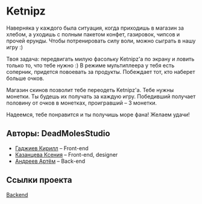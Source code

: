 # Ketnipz

Наверняка у каждого была ситуация, когда приходишь в магазин за хлебом, а уходишь с полным пакетом конфет, газировок, чипсов и прочей ерунды. Чтобы потренировать силу воли, можно сыграть в нашу игру :)

Твоя задача: передвигать милую фасольку Ketnipz'а по экрану и ловить только то, что тебе нужно :) В режиме мультиплеера у тебя есть соперник, придется повоевать за продукты. Побеждает тот, кто наберет больше очков.

Магазин скинов позволит тебе переодеть Ketnipz'а. Тебе нужны монетки. Ты будешь их получать за каждую игру. Победивший получает половину от очков в монетках, проигравший – 3 монетки.

Надеемся, тебе понравится и ты получишь море фана! Желаем удачи!

## Авторы: DeadMolesStudio

- [Гаджиев Кирилл](https://github.com/kirBMSTU) – Front-end
- [Казанцева Ксения](https://github.com/dreamofdark) – Front-end, designer
- [Андреев Артём](https://github.com/ArtAndreev) – Back-end

## Ссылки проекта

[Backend](https://github.com/go-park-mail-ru/2018_2_DeadMolesStudio)
